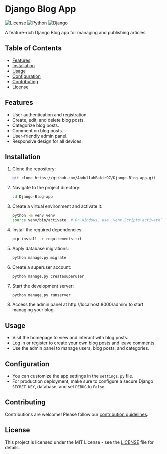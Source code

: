 
# Django Blog App

[![License](https://img.shields.io/badge/License-MIT-blue.svg)](https://opensource.org/licenses/MIT)
[![Python](https://img.shields.io/badge/Python-3.8%2B-brightgreen)](https://www.python.org/)
[![Django](https://img.shields.io/badge/Django-3.2%2B-brightgreen)](https://www.djangoproject.com/)

A feature-rich Django Blog app for managing and publishing articles.

## Table of Contents

- [Features](#features)
- [Installation](#installation)
- [Usage](#usage)
- [Configuration](#configuration)
- [Contributing](#contributing)
- [License](#license)

## Features

- User authentication and registration.
- Create, edit, and delete blog posts.
- Categorize blog posts.
- Comment on blog posts.
- User-friendly admin panel.
- Responsive design for all devices.

## Installation

1. Clone the repository:

   ```bash
   git clone https://github.com/AbdullahBakir97/Django-Blog-app.git
   ```

2. Navigate to the project directory:

   ```bash
   cd Django-Blog-app
   ```

3. Create a virtual environment and activate it:

   ```bash
   python -m venv venv
   source venv/bin/activate  # On Windows, use `venv\Scripts\activate`
   ```

4. Install the required dependencies:

   ```bash
   pip install -r requirements.txt
   ```

5. Apply database migrations:

   ```bash
   python manage.py migrate
   ```

6. Create a superuser account:

   ```bash
   python manage.py createsuperuser
   ```

7. Start the development server:

   ```bash
   python manage.py runserver
   ```

8. Access the admin panel at http://localhost:8000/admin/ to start managing your blog.

## Usage

- Visit the homepage to view and interact with blog posts.
- Log in or register to create your own blog posts and leave comments.
- Use the admin panel to manage users, blog posts, and categories.

## Configuration

- You can customize the app settings in the `settings.py` file.
- For production deployment, make sure to configure a secure Django `SECRET_KEY`, database, and set `DEBUG` to `False`.

## Contributing

Contributions are welcome! Please follow our [contribution guidelines](CONTRIBUTING.md).

## License

This project is licensed under the MIT License - see the [LICENSE](LICENSE) file for details.
```
